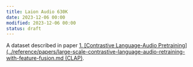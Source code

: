 ```yaml
---
title: Laion Audio 630K
date: 2023-12-06 00:00
modified: 2023-12-06 00:00
status: draft
---
```


A dataset described in paper [1. [Contrastive Language-Audio Pretraining](../reference/papers/large-scale-contrastive-language-audio-retraining-with-feature-fusion.md (CLAP)](../reference/papers/paper-large-scale-contrastive-language-audio-retraining-with-feature-fusion.md).